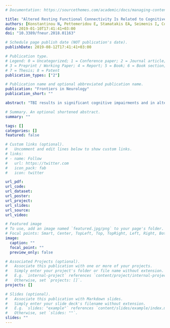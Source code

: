 ```yaml
---
# Documentation: https://sourcethemes.com/academic/docs/managing-content/

title: "Altered Resting Functional Connectivity Is Related to Cognitive Outcome in Males With Moderate-Severe Traumatic Brain Injury."
authors: [Konstantinou N, Pettemeridou E, Stamatakis EA, Seimenis I, Constantinidou F]
date: 2019-01-10T17:41:41+03:00
doi: "10.3389/fneur.2018.01163"

# Schedule page publish date (NOT publication's date).
publishDate: 2019-08-12T17:41:41+03:00

# Publication type.
# Legend: 0 = Uncategorized; 1 = Conference paper; 2 = Journal article;
# 3 = Preprint / Working Paper; 4 = Report; 5 = Book; 6 = Book section;
# 7 = Thesis; 8 = Patent
publication_types: ["2"]

# Publication name and optional abbreviated publication name.
publication: "Frontiers in Neurology"
publication_short: ""

abstract: "TBI results in significant cognitive impairments and in altered brain functional connectivity. However, no studies explored so far, the relationship between global functional connectivity and cognitive outcome in chronic moderate-severe TBI. This proof of principle study employed the intrinsic connectivity contrast, an objective voxel-based metric of global functional connectivity, in a small sample of chronic moderate-severe TBI participants and a group of healthy controls matched on gender (males), age, and education. Cognitive tests assessing executive functions, verbal memory, visual memory, attention/organization, and cognitive reserve were administered. Group differences in terms of global functional connectivity maps were assessed and the association between performance on the cognitive measures and global functional connectivity was examined. Next, we investigated the spatial extent of functional connectivity in the brain regions found to be associated with cognitive performance, using traditional seed-based analyses. Global functional connectivity of the TBI group was altered, compared to the controls. Moreover, the strength of global functional connectivity in affected brain areas was associated with cognitive outcome. These findings indicate that impaired global functional connectivity is a significant consequence of TBI suggesting that cognitive impairments following TBI may be partly attributed to altered functional connectivity between brain areas involved in the specific cognitive functions."

# Summary. An optional shortened abstract.
summary: ""

tags: []
categories: []
featured: false

# Custom links (optional).
#   Uncomment and edit lines below to show custom links.
# links:
# - name: Follow
#   url: https://twitter.com
#   icon_pack: fab
#   icon: twitter

url_pdf:
url_code:
url_dataset:
url_poster:
url_project:
url_slides:
url_source:
url_video:

# Featured image
# To use, add an image named `featured.jpg/png` to your page's folder. 
# Focal points: Smart, Center, TopLeft, Top, TopRight, Left, Right, BottomLeft, Bottom, BottomRight.
image:
  caption: ""
  focal_point: ""
  preview_only: false

# Associated Projects (optional).
#   Associate this publication with one or more of your projects.
#   Simply enter your project's folder or file name without extension.
#   E.g. `internal-project` references `content/project/internal-project/index.md`.
#   Otherwise, set `projects: []`.
projects: []

# Slides (optional).
#   Associate this publication with Markdown slides.
#   Simply enter your slide deck's filename without extension.
#   E.g. `slides: "example"` references `content/slides/example/index.md`.
#   Otherwise, set `slides: ""`.
slides: ""
---
```


